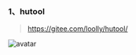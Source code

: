 ### 1、hutool
> https://gitee.com/loolly/hutool/

![avatar](http://chuantu.xyz/t6/734/1589771493x3661913030.png)